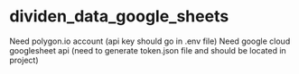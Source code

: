 # dividen_data_google_sheets
Need polygon.io account (api key should go in .env file)
Need google cloud googlesheet api (need to generate token.json file and should be located in project)
